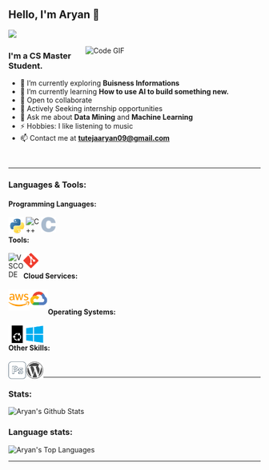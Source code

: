 ## Hello, I'm Aryan 👋
[<img src="https://komarev.com/ghpvc/?username=tutejaaryan09&label=Profile+Views&color=4287f5&style=flat" />](https://github.com/tutejaaryan)

<img src="https://cdn.dribbble.com/users/638428/screenshots/3641004/code2.gif" alt="Code GIF" width="350" align="right">

### I'm a CS Master Student.

- 🔭 I’m currently exploring **Buisness Informations**
- 🌱 I’m currently learning **How to use AI to build something new.**
- 👯 Open to collaborate 
- 💼 Actively Seeking internship opportunities
- 💬 Ask me about **Data Mining** and **Machine Learning**
- ⚡ Hobbies: I like listening to music
- 📫 Contact me at **tutejaaryan09@gmail.com**
<br/>


---
### Languages & Tools:

#### Programming Languages:

<img align="left" alt="Python" width="35px" src="https://raw.githubusercontent.com/devicons/devicon/master/icons/python/python-original.svg">
<img align="left" alt="C++" width="30px" src="https://www.freeiconspng.com/thumbs/c-logo-icon/c--logo-icon-0.png">
<img align="left" alt="C" width="30px" src="https://raw.githubusercontent.com/devicons/devicon/master/icons/c/c-original.svg">
<br/>

#### Tools:

<img align="left" alt="VSCODE" width="30px" src="https://upload.wikimedia.org/wikipedia/commons/thumb/9/9a/Visual_Studio_Code_1.35_icon.svg/1024px-Visual_Studio_Code_1.35_icon.svg.png">

<img align="left" alt="GIT" width="30px" src="https://raw.githubusercontent.com/github/explore/80688e429a7d4ef2fca1e82350fe8e3517d3494d/topics/git/git.png">

<br/>

#### Cloud Services:

<img align="left" alt="AWS" width="42px" src="https://raw.githubusercontent.com/devicons/devicon/master/icons/amazonwebservices/amazonwebservices-plain-wordmark.svg">

<img align="left" alt="GCS" width="37px" src="https://raw.githubusercontent.com/devicons/devicon/master/icons/googlecloud/googlecloud-original.svg">

<br/>


#### Operating Systems:

<img align="left" alt="Ubuntu" width="35px" src="https://raw.githubusercontent.com/devicons/devicon/master/icons/ubuntu/ubuntu-plain.svg">

<img align="left" alt="Windows" width="35px" src="https://raw.githubusercontent.com/devicons/devicon/master/icons/windows8/windows8-original.svg">

<br/>


#### Other Skills:

<img align="left" alt="Photoshop" width="35px" src="https://raw.githubusercontent.com/devicons/devicon/master/icons/photoshop/photoshop-line.svg">

<img align="left" alt="Wordpress" width="35px" src="https://raw.githubusercontent.com/devicons/devicon/master/icons/wordpress/wordpress-plain.svg">


<br/>

---
### Stats:
<img alt="Aryan's Github Stats" src="https://github-readme-stats.vercel.app/api?username=tutejaaryan09&show_icons=true&count_private=true&theme=tokyonight" />


### Language stats:

<img alt="Aryan's Top Languages" src="https://github-readme-stats.vercel.app/api/top-langs/?username=tutejaaryan09&layout=compact&theme=tokyonight"/>

---

